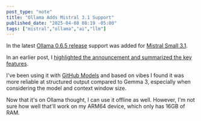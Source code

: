 ```yaml
---
post_type: "note" 
title: "Ollama Adds Mistral 3.1 Support"
published_date: "2025-04-08 08:19 -05:00"
tags: ["mistral","ollama","ai","llm"]
---
```


In the latest [Ollama 0.6.5 release](https://github.com/ollama/ollama/releases/tag/v0.6.5) support was added for [Mistral Small 3.1](https://ollama.com/library/mistral-small3.1). 

In an earlier post, I [highlighted the announcement and summarized the key features](/responses/mistral-small-3-1).

I've been using it with [GitHub Models](https://github.com/marketplace/models/azureml-mistral/mistral-small-2503) and based on vibes I found it was more reliable at structured output compared to Gemma 3, especially when considering the model and context window size.

Now that it's on Ollama thought, I can use it offline as well. However, I'm not sure how well that'll work on my ARM64 device, which only has 16GB of RAM.